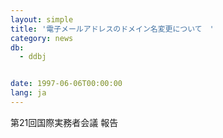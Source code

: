 ```yaml
---
layout: simple
title: '電子メールアドレスのドメイン名変更について　'
category: news
db:
  - ddbj


date: 1997-06-06T00:00:00
lang: ja
---
```


第21回国際実務者会議 報告
